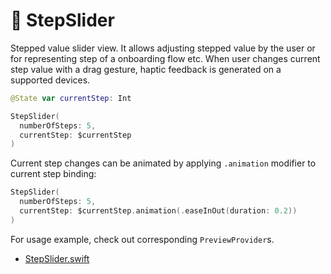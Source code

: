 # 🧩 StepSlider

Stepped value slider view. It allows adjusting stepped value by the user or for representing step of a onboarding flow etc. When user changes current step value with a drag gesture, haptic feedback is generated on a supported devices.

```swift
@State var currentStep: Int 

StepSlider(
  numberOfSteps: 5, 
  currentStep: $currentStep
)
```

Current step changes can be animated by applying `.animation` modifier to current step binding:

```swift
StepSlider(
  numberOfSteps: 5, 
  currentStep: $currentStep.animation(.easeInOut(duration: 0.2))
)
```

For usage example, check out corresponding `PreviewProvider`s.

- [StepSlider.swift](StepSlider.swift)
